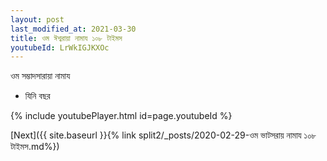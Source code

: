 ```yaml
---
layout: post
last_modified_at: 2021-03-30
title: ওম ঈশ্বরায়া নামায ১০৮ টাইমস
youtubeId: LrWkIGJKXOc
---
```

 
 
 ওম সম্ভাদসারায়া নামায  
 
 -  যিনি বছর 
 
  
 
  
 
 
 
 
 
 


{% include youtubePlayer.html id=page.youtubeId %}
 
[Next]({{ site.baseurl }}{% link  split2/_posts/2020-02-29-ওম ভাটসরায় নামায ১০৮ টাইমস.md%})
 
